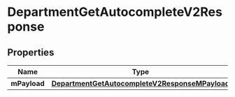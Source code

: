 
# DepartmentGetAutocompleteV2Response

## Properties
| Name | Type | Description | Notes |
| ------------ | ------------- | ------------- | ------------- |
| **mPayload** | [**DepartmentGetAutocompleteV2ResponseMPayload**](DepartmentGetAutocompleteV2ResponseMPayload.md) |  |  |



